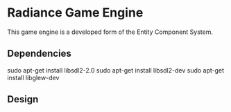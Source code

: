 # Radiance Game Engine
This game engine is a developed form of the Entity Component System. 

## Dependencies
sudo apt-get install libsdl2-2.0
sudo apt-get install libsdl2-dev
sudo apt-get install libglew-dev
## Design

